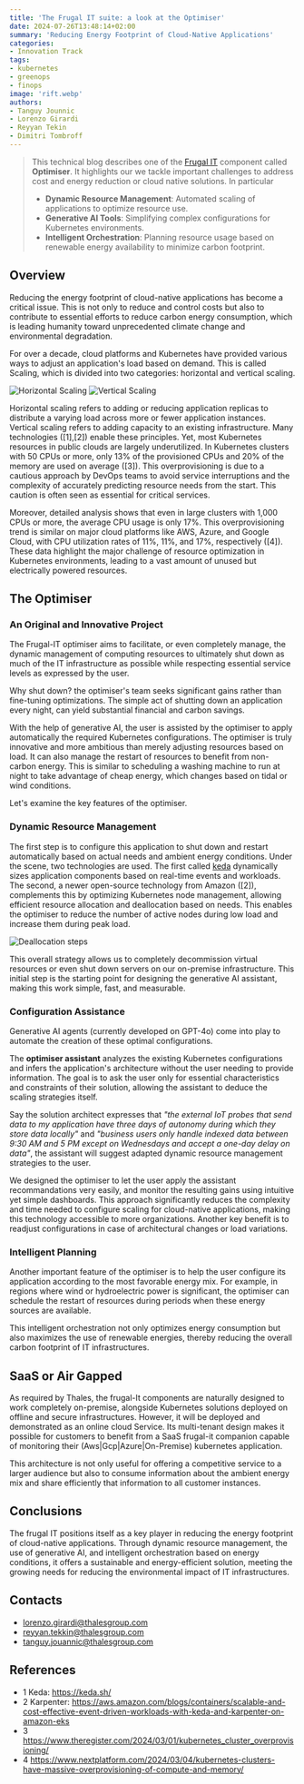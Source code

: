 ```yaml
---
title: 'The Frugal IT suite: a look at the Optimiser'
date: 2024-07-26T13:48:14+02:00
summary: 'Reducing Energy Footprint of Cloud-Native Applications'
categories:
- Innovation Track
tags:
- kubernetes
- greenops
- finops
image: 'rift.webp'
authors: 
- Tanguy Jounnic
- Lorenzo Girardi
- Reyyan Tekin
- Dimitri Tombroff
---
```


> This technical blog describes one of the [Frugal IT](/building-blocks/frugalit) component called **Optimiser**. It highlights our we tackle important challenges to address cost and energy reduction or cloud native solutions. In particular
> - **Dynamic Resource Management**: Automated scaling of applications to optimize resource use.
> - **Generative AI Tools**: Simplifying complex configurations for Kubernetes environments.
> - **Intelligent Orchestration**: Planning resource usage based on renewable energy availability to minimize carbon footprint.

## Overview

Reducing the energy footprint of cloud-native applications has become a critical issue. 
This is not only to reduce and control costs but also to contribute to essential efforts to reduce carbon energy consumption, 
which is leading humanity toward unprecedented climate change and environmental degradation.

For over a decade, cloud platforms and Kubernetes have provided various ways to adjust an application's load based on demand. 
This is called Scaling, which is divided into two categories: horizontal and vertical scaling.

![Horizontal Scaling](horizontal-scaling.png)
![Vertical Scaling](vertical-scaling.png)

Horizontal scaling refers to adding or reducing application replicas to distribute a varying load across more or fewer application instances.
Vertical scaling refers to adding capacity to an existing infrastructure.
Many technologies ([1],[2]) enable these principles. Yet, most Kubernetes resources in public clouds are largely underutilized. 
In Kubernetes clusters with 50 CPUs or more, only 13% of the provisioned CPUs and 20% of the memory are used on average ([3]). 
This overprovisioning is due to a cautious approach by DevOps teams to avoid service interruptions and the complexity of accurately 
predicting resource needs from the start. This caution is often seen as essential for critical services.

Moreover, detailed analysis shows that even in large clusters with 1,000 CPUs or more, the average CPU usage is only 17%. This overprovisioning trend is similar on major cloud platforms like AWS, Azure, and Google Cloud, with CPU utilization rates of 11%, 11%, and 17%, respectively ([4]). 
These data highlight the major challenge of resource optimization in Kubernetes environments, leading to a vast amount of unused but electrically powered resources.

## The Optimiser

### An Original and Innovative Project

The Frugal-IT optimiser aims to facilitate, or even completely manage, the dynamic management of computing resources to ultimately 
shut down as much of the IT infrastructure as possible while respecting essential service levels as expressed by the user.

Why shut down? the optimiser's team seeks significant gains rather than fine-tuning optimizations. The simple act of 
shutting down an application every night, can yield substantial financial and carbon savings.

With the help of generative AI, the user is assisted by the optimiser to apply automatically the required Kubernetes configurations.
The optimiser is truly innovative and more ambitious than merely adjusting resources based on load. 
It can also manage the restart of resources to benefit from non-carbon energy. This is similar to scheduling a washing machine to run at night to take advantage of cheap energy, which changes based on tidal or wind conditions.

Let's examine the key features of the optimiser.

### Dynamic Resource Management

The first step is to configure this application to shut down and restart automatically based on actual needs and ambient energy conditions.
Under the scene, two technologies are used. The first called [keda](https://keda.sh/) dynamically sizes application 
components based on real-time events and workloads. 
The second, a newer open-source technology from Amazon ([2]), complements this by optimizing Kubernetes node management, 
allowing efficient resource allocation and deallocation based on needs. This enables the optimiser to reduce the number 
of active nodes during low load and increase them during peak load.

![Deallocation steps](frugalit-optimiser.png)

This overall strategy allows us to completely decommission virtual resources or even shut down servers on our on-premise infrastructure. 
This initial step is the starting point for designing the generative AI assistant, making this work simple, fast, and measurable.

### Configuration Assistance

Generative AI agents (currently developed on GPT-4o) come into play to automate the creation of these optimal configurations. 

The **optimiser assistant** analyzes the existing Kubernetes configurations and infers the application's architecture without the user needing to provide information. The goal is to ask the user only for essential characteristics and constraints of their solution, allowing the assistant to deduce the scaling strategies itself.

Say the solution architect expresses that *"the external IoT probes that send data to my application have three days of autonomy during which they store data locally"* and *"business users only handle indexed data between 9:30 AM and 5 PM except on Wednesdays and accept a one-day delay on data"*, 
the assistant will suggest adapted dynamic resource management strategies to the user.

We designed the optimiser to let the user apply the assistant recommandations very easily, and monitor
the resulting gains using intuitive yet simple dashboards. This approach significantly reduces the complexity and time needed to configure scaling for cloud-native applications, making this technology accessible to more organizations. Another key benefit is to readjust configurations in case of architectural changes or load variations.

### Intelligent Planning

Another important feature of the optimiser is to help the user configure its application according to the most favorable energy mix. 
For example, in regions where wind or hydroelectric power is significant, the optimiser can schedule the restart of resources during periods when these energy sources are available.

This intelligent orchestration not only optimizes energy consumption but also maximizes the use of renewable energies, thereby reducing the overall carbon footprint of IT infrastructures.

## SaaS or Air Gapped

As required by Thales, the frugal-It components are naturally designed to work completely on-premise, alongside Kubernetes solutions deployed on offline and secure infrastructures. However, it will be deployed and demonstrated as an online cloud Service. Its multi-tenant design makes it possible 
for customers to benefit from a SaaS frugal-it companion capable of monitoring their (Aws|Gcp|Azure|On-Premise) kubernetes application.

This architecture is not only useful for offering a competitive service to a larger audience but also to 
consume information about the ambient energy mix and share efficiently that information to all customer instances. 

## Conclusions

The frugal IT positions itself as a key player in reducing the energy footprint of cloud-native applications. Through dynamic resource management, the use of generative AI, and intelligent orchestration based on energy conditions, it offers a sustainable and energy-efficient solution, meeting the growing needs for reducing the environmental impact of IT infrastructures.

## Contacts

- lorenzo.girardi@thalesgroup.com
- reyyan.tekkin@thalesgroup.com
- tanguy.jouannic@thalesgroup.com

## References

- 1 Keda: https://keda.sh/
- 2 Karpenter: https://aws.amazon.com/blogs/containers/scalable-and-cost-effective-event-driven-workloads-with-keda-and-karpenter-on-amazon-eks
- 3 https://www.theregister.com/2024/03/01/kubernetes_cluster_overprovisioning/
- 4 https://www.nextplatform.com/2024/03/04/kubernetes-clusters-have-massive-overprovisioning-of-compute-and-memory/


